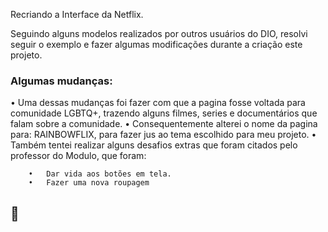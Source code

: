 Recriando a Interface da Netflix.

Seguindo alguns modelos realizados por outros usuários do DIO, resolvi seguir o exemplo e fazer algumas modificações durante a criação este projeto.

   ### Algumas mudanças:
   
•	Uma dessas mudanças foi fazer com que a pagina fosse voltada para comunidade LGBTQ+, trazendo alguns filmes, series e documentários que falam sobre a comunidade.
•	Consequentemente alterei o nome da pagina para: RAINBOWFLIX, para fazer jus ao tema escolhido para meu projeto.
•	Também tentei realizar alguns desafios extras que foram citados pelo professor do Modulo, que foram:


        •	Dar vida aos botões em tela.
        •	Fazer uma nova roupagem

## 🚀 